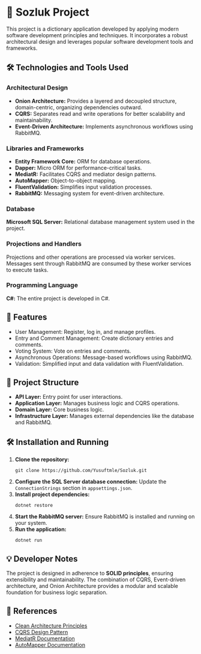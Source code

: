 <h1>📘 Sozluk Project</h1>
  <p>
    This project is a dictionary application developed by applying modern software development principles and techniques.
    It incorporates a robust architectural design and leverages popular software development tools and frameworks.
  </p>
  
  <h2>🛠️ Technologies and Tools Used</h2>
  <h3>Architectural Design</h3>
  <ul>
    <li><strong>Onion Architecture:</strong> Provides a layered and decoupled structure, domain-centric, organizing dependencies outward.</li>
    <li><strong>CQRS:</strong> Separates read and write operations for better scalability and maintainability.</li>
    <li><strong>Event-Driven Architecture:</strong> Implements asynchronous workflows using RabbitMQ.</li>
  </ul>
  
  <h3>Libraries and Frameworks</h3>
  <ul>
    <li><strong>Entity Framework Core:</strong> ORM for database operations.</li>
    <li><strong>Dapper:</strong> Micro ORM for performance-critical tasks.</li>
    <li><strong>MediatR:</strong> Facilitates CQRS and mediator design patterns.</li>
    <li><strong>AutoMapper:</strong> Object-to-object mapping.</li>
    <li><strong>FluentValidation:</strong> Simplifies input validation processes.</li>
    <li><strong>RabbitMQ:</strong> Messaging system for event-driven architecture.</li>
  </ul>
  
  <h3>Database</h3>
  <p><strong>Microsoft SQL Server:</strong> Relational database management system used in the project.</p>
  
  <h3>Projections and Handlers</h3>
  <p>
    Projections and other operations are processed via worker services.
    Messages sent through RabbitMQ are consumed by these worker services to execute tasks.
  </p>
  
  <h3>Programming Language</h3>
  <p><strong>C#:</strong> The entire project is developed in C#.</p>
  
  <h2>🚀 Features</h2>
  <ul>
    <li>User Management: Register, log in, and manage profiles.</li>
    <li>Entry and Comment Management: Create dictionary entries and comments.</li>
    <li>Voting System: Vote on entries and comments.</li>
    <li>Asynchronous Operations: Message-based workflows using RabbitMQ.</li>
    <li>Validation: Simplified input and data validation with FluentValidation.</li>
  </ul>
  
  <h2>📂 Project Structure</h2>
  <ul>
    <li><strong>API Layer:</strong> Entry point for user interactions.</li>
    <li><strong>Application Layer:</strong> Manages business logic and CQRS operations.</li>
    <li><strong>Domain Layer:</strong> Core business logic.</li>
    <li><strong>Infrastructure Layer:</strong> Manages external dependencies like the database and RabbitMQ.</li>
  </ul>
  
  <h2>🛠️ Installation and Running</h2>
  <ol>
    <li><strong>Clone the repository:</strong>
      <pre><code>git clone https://github.com/Yusuftmle/Sozluk.git</code></pre>
    </li>
    <li><strong>Configure the SQL Server database connection:</strong>
      Update the <code>ConnectionStrings</code> section in <code>appsettings.json</code>.
    </li>
    <li><strong>Install project dependencies:</strong>
      <pre><code>dotnet restore</code></pre>
    </li>
    <li><strong>Start the RabbitMQ server:</strong>
      Ensure RabbitMQ is installed and running on your system.
    </li>
    <li><strong>Run the application:</strong>
      <pre><code>dotnet run</code></pre>
    </li>
  </ol>
  
  <h2>💡 Developer Notes</h2>
  <p>
    The project is designed in adherence to <strong>SOLID principles</strong>, ensuring extensibility and maintainability.
    The combination of CQRS, Event-driven architecture, and Onion Architecture provides a modular and scalable foundation for business logic separation.
  </p>
  
  <h2>📖 References</h2>
  <ul>
    <li><a href="https://www.amazon.com/Clean-Architecture-Craftsmans-Software-Structure/dp/0134494164" target="_blank">Clean Architecture Principles</a></li>
    <li><a href="https://martinfowler.com/bliki/CQRS.html" target="_blank">CQRS Design Pattern</a></li>
    <li><a href="https://github.com/jbogard/MediatR" target="_blank">MediatR Documentation</a></li>
    <li><a href="https://docs.automapper.org/en/stable/" target="_blank">AutoMapper Documentation</a></li>
  </ul>
